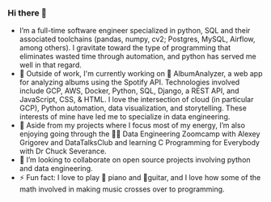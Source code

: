 ### Hi there 👋

- I’m a full-time software engineer specialized in python, SQL and their associated toolchains (pandas, numpy, cv2; Postgres, MySQL, Airflow, among others). I gravitate toward the type of programming that eliminates wasted time through automation, and python has served me well in that regard.
- 🔭 Outside of work, I'm currently working on 🎵 AlbumAnalyzer, a web app for analyzing albums using the Spotify API. Technologies involved include GCP, AWS, Docker, Python, SQL, Django, a REST API, and JavaScript, CSS, & HTML. I love the intersection of cloud (in particular GCP), Python automation, data visualization, and storytelling. These interests of mine have led me to specialize in data engineering.
- 🌱 Aside from my projects where I focus most of my energy, I’m also enjoying going through the 👷‍♂️ Data Engineering Zoomcamp with Alexey Grigorev and DataTalksClub and learning C Programming for Everybody with Dr Chuck Severance.
- 👯 I’m looking to collaborate on open source projects involving python and data engineering.
- ⚡ Fun fact: I love to play 🎹 piano and 🎸guitar, and I love how some of the math involved in making music crosses over to programming.
<!--
**tellessa/tellessa** is a ✨ _special_ ✨ repository because its `README.md` (this file) appears on your GitHub profile.
